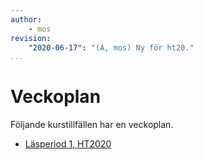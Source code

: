 ```yaml
---
author:
    - mos
revision:
    "2020-06-17": "(A, mos) Ny för ht20."
...
```

Veckoplan
==================================

Följande kurstillfällen har en veckoplan.

* [Läsperiod 1, HT2020](./ht20lp1)
